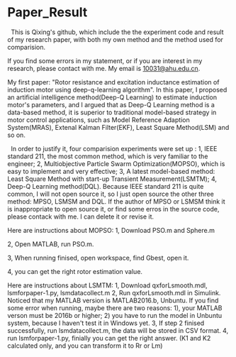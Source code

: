 # Paper_Result
  
  
   This is Qixing's github, which include the the experiment code and result of my research paper, with both my own method and the
method used for comparision.
  
   
  If you find some errors in my statement, or if you are interest in my research, please contact with me. My email is 10031@ahu.edu.cn.
 
   
   My first paper: "Rotor resistance and excitation inductance estimation of induction motor using deep-q-learning algorithm". In this paper, I proposed an artificial intelligence method(Deep-Q Learning) to estimate induction motor's parameters, and I argued that as Deep-Q Learning method is a data-based method, it is superior to traditional model-based strategy in motor control applications, such as Model Reference Adaption System(MRAS), Extenal Kalman Filter(EKF), Least Square Method(LSM) and so on.
  
   
   In order to justify it, four comparision experiments were set up : 1, IEEE standard 211, the most common method, which is very familiar to the engineer; 2, Multiobjective Particle Swarm Optimization(MOPSO), which is easy to implement and very effective; 3, A latest model-based method: Least Square Method with start-up Transient Measurement(LSMTM); 4, Deep-Q Learning method(DQL). Because IEEE standard 211 is quite common, I will not open source it, so I just open source the other three method: MPSO, LSMSM and DQL. If the author of MPSO or LSMSM think it is inappropriate to open source it, or find some erros in the  source code, please contack with me. I can delete it or revise it.
   
   Here are  instructions about MOPSO:
   1, Download PSO.m and Sphere.m
   
   2, Open MATLAB, run PSO.m.
   
   3, When running finised, open workspace, find Gbest, open it.
   
   4, you can get the right rotor estimation value.
   
   
   Here are instructions about LSMTM:
   1, Download qxforLsmooth.mdl, lsmforpaper-1.py, lsmdatacollect.m
   2, Run qxforLsmooth.mdl in Simulink. Noticed that my MATLAB version is MATLAB2016.b, Unbuntu. If you find some error when running, maybe there are two reasons: 1), your MATLAB verson must be 2016b or higher; 2) you have to run the model in Unbuntu system, because I haven't test it in Windows yet.
   3, If step 2 finised successfully, run lsmdatacollect.m, the data will be stored in CSV format.
   4, run lsmforpaper-1.py, finially you can get the right answer. (K1 and K2 calculated only, and you can transform it to Rr or Lm)
   

